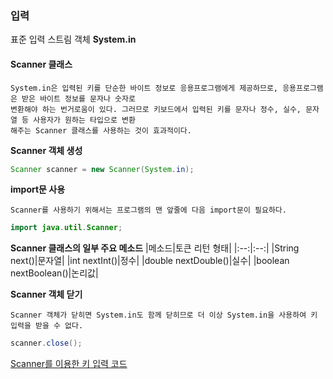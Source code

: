 ### 입력
표준 입력 스트림 객체 **System.in**
#### Scanner 클래스
~~~
System.in은 입력된 키를 단순한 바이트 정보로 응용프로그램에게 제공하므로, 응용프로그램은 받은 바이트 정보를 문자나 숫자로
변환해야 하는 번거로움이 있다. 그러므로 키보드에서 입력된 키를 문자나 정수, 실수, 문자열 등 사용자가 원하는 타입으로 변환
해주는 Scanner 클래스를 사용하는 것이 효과적이다.
~~~
**Scanner 객체 생성**
```java
Scanner scanner = new Scanner(System.in);
```
**import문 사용**
~~~
Scanner를 사용하기 위해서는 프로그램의 맨 앞줄에 다음 import문이 필요하다.
~~~
```java
import java.util.Scanner;
```
**Scanner 클래스의 일부 주요 메소드**
|메소드|토큰 리턴 형태|
|:--:|:--:|
|String next()|문자열|
|int nextInt()|정수|
|double nextDouble()|실수|
|boolean nextBoolean()|논리값|

**Scanner 객체 닫기**
~~~
Scanner 객체가 닫히면 System.in도 함께 닫히므로 더 이상 System.in을 사용하여 키 입력을 받을 수 없다.
~~~
```java
scanner.close();
```
[Scanner를 이용한 키 입력  코드](https://github.com/cedric0708/JAVA_Preview/blob/main/Ch2.%EC%9E%90%EB%B0%94%EA%B8%B0%EB%B3%B8%ED%94%84%EB%A1%9C%EA%B7%B8%EB%9E%98%EB%B0%8D/Scanner%EB%A5%BC%20%EC%9D%B4%EC%9A%A9%ED%95%9C%20%ED%82%A4%20%EC%9E%85%EB%A0%A5%20%EC%97%B0%EC%8A%B5.java)
